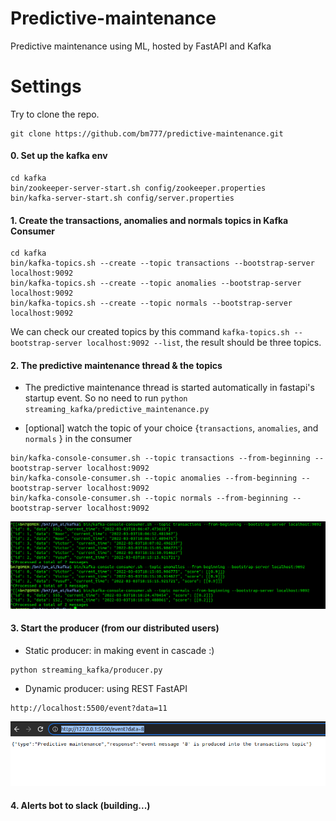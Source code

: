 # Predictive-maintenance
Predictive maintenance using ML, hosted by FastAPI and Kafka

# Settings
Try to clone the repo.

```
git clone https://github.com/bm777/predictive-maintenance.git
```

#### 0. Set up the kafka env

```
cd kafka
bin/zookeeper-server-start.sh config/zookeeper.properties
bin/kafka-server-start.sh config/server.properties
```

#### 1. Create the transactions, anomalies and normals topics in Kafka Consumer

```
cd kafka
bin/kafka-topics.sh --create --topic transactions --bootstrap-server localhost:9092
bin/kafka-topics.sh --create --topic anomalies --bootstrap-server localhost:9092
bin/kafka-topics.sh --create --topic normals --bootstrap-server localhost:9092
```

We can check our created topics by this command `kafka-topics.sh --bootstrap-server localhost:9092 --list`, the result should be three topics.


#### 2. The predictive maintenance thread & the topics

- The predictive maintenance thread is started automatically in fastapi's startup event. So no need to run `python streaming_kafka/predictive_maintenance.py`


- [optional] watch the topic of your choice {`transactions`, `anomalies`, and `normals` } in the consumer

```
bin/kafka-console-consumer.sh --topic transactions --from-beginning --bootstrap-server localhost:9092
bin/kafka-console-consumer.sh --topic anomalies --from-beginning --bootstrap-server localhost:9092
bin/kafka-console-consumer.sh --topic normals --from-beginning --bootstrap-server localhost:9092
```

![alt](assets/topics.png)

#### 3. Start the producer (from our distributed users)

- Static producer: in making event in cascade :)

```
python streaming_kafka/producer.py
```

- Dynamic producer: using REST FastAPI

 ```
http://localhost:5500/event?data=11
 ```

  ![alt](assets/transaction-api.png)

#### 4. Alerts bot to slack (building...)
